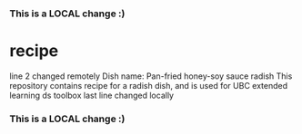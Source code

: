 ### This is a LOCAL change :)
# recipe
line 2 changed remotely Dish name: Pan-fried honey-soy sauce radish 
This repository contains recipe for a radish dish, and is used for UBC extended learning ds toolbox
last line changed locally
### This is a LOCAL change :)